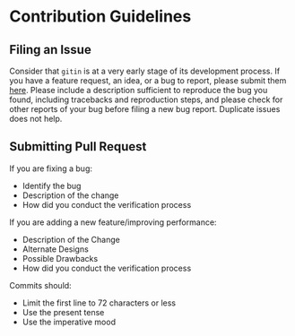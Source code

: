 # Contribution Guidelines

## Filing an Issue
Consider that `gitin` is at a very early stage of its development process. If you have a feature request, an idea, or a bug to report, please submit them [here](https://github.com/isacikgoz/gitin/issues). Please include a description sufficient to reproduce the bug you found, including tracebacks and reproduction steps, and please check for other reports of your bug before filing a new bug report. Duplicate issues does not help.

## Submitting Pull Request
If you are fixing a bug:
- Identify the bug
- Description of the change
- How did you conduct the verification process

If you are adding a new feature/improving performance:
- Description of the Change
- Alternate Designs
- Possible Drawbacks
- How did you conduct the verification process

Commits should:
- Limit the first line to 72 characters or less
- Use the present tense
- Use the imperative mood
